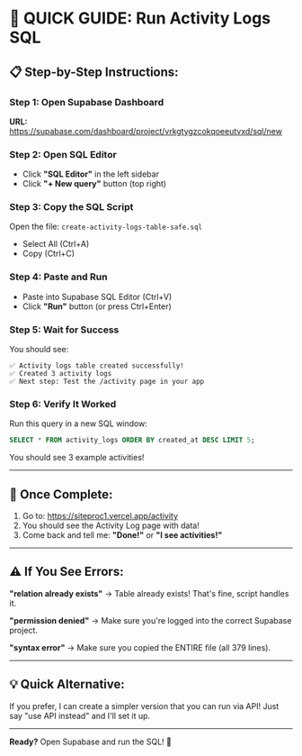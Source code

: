 # 🎯 QUICK GUIDE: Run Activity Logs SQL

## 📋 Step-by-Step Instructions:

### Step 1: Open Supabase Dashboard
**URL:** https://supabase.com/dashboard/project/vrkgtygzcokqoeeutvxd/sql/new

### Step 2: Open SQL Editor
- Click **"SQL Editor"** in the left sidebar
- Click **"+ New query"** button (top right)

### Step 3: Copy the SQL Script
Open the file: `create-activity-logs-table-safe.sql`
- Select All (Ctrl+A)
- Copy (Ctrl+C)

### Step 4: Paste and Run
- Paste into Supabase SQL Editor (Ctrl+V)
- Click **"Run"** button (or press Ctrl+Enter)

### Step 5: Wait for Success
You should see:
```
✅ Activity logs table created successfully!
✅ Created 3 activity logs
✅ Next step: Test the /activity page in your app
```

### Step 6: Verify It Worked
Run this query in a new SQL window:
```sql
SELECT * FROM activity_logs ORDER BY created_at DESC LIMIT 5;
```

You should see 3 example activities!

---

## 🎉 Once Complete:

1. Go to: https://siteproc1.vercel.app/activity
2. You should see the Activity Log page with data!
3. Come back and tell me: **"Done!"** or **"I see activities!"**

---

## ⚠️ If You See Errors:

**"relation already exists"**
→ Table already exists! That's fine, script handles it.

**"permission denied"**
→ Make sure you're logged into the correct Supabase project.

**"syntax error"**
→ Make sure you copied the ENTIRE file (all 379 lines).

---

## 💡 Quick Alternative:

If you prefer, I can create a simpler version that you can run via API!
Just say "use API instead" and I'll set it up.

---

**Ready?** Open Supabase and run the SQL! 🚀
